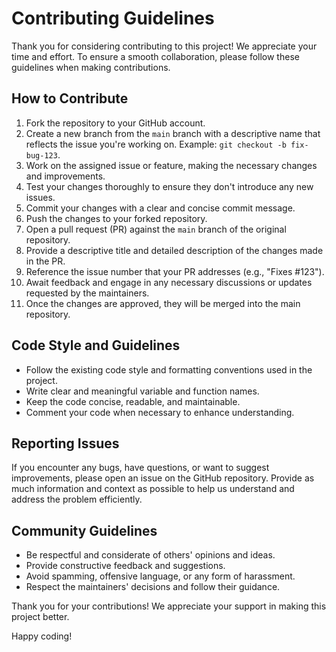 # Contributing Guidelines

Thank you for considering contributing to this project! We appreciate your time and effort. To ensure a smooth collaboration, please follow these guidelines when making contributions.

## How to Contribute

1. Fork the repository to your GitHub account.
2. Create a new branch from the `main` branch with a descriptive name that reflects the issue you're working on. Example: `git checkout -b fix-bug-123`.
3. Work on the assigned issue or feature, making the necessary changes and improvements.
4. Test your changes thoroughly to ensure they don't introduce any new issues.
5. Commit your changes with a clear and concise commit message.
6. Push the changes to your forked repository.
7. Open a pull request (PR) against the `main` branch of the original repository.
8. Provide a descriptive title and detailed description of the changes made in the PR.
9. Reference the issue number that your PR addresses (e.g., "Fixes #123").
10. Await feedback and engage in any necessary discussions or updates requested by the maintainers.
11. Once the changes are approved, they will be merged into the main repository.

## Code Style and Guidelines

- Follow the existing code style and formatting conventions used in the project.
- Write clear and meaningful variable and function names.
- Keep the code concise, readable, and maintainable.
- Comment your code when necessary to enhance understanding.

## Reporting Issues

If you encounter any bugs, have questions, or want to suggest improvements, please open an issue on the GitHub repository. Provide as much information and context as possible to help us understand and address the problem efficiently.

## Community Guidelines

- Be respectful and considerate of others' opinions and ideas.
- Provide constructive feedback and suggestions.
- Avoid spamming, offensive language, or any form of harassment.
- Respect the maintainers' decisions and follow their guidance.

Thank you for your contributions! We appreciate your support in making this project better.

Happy coding!
